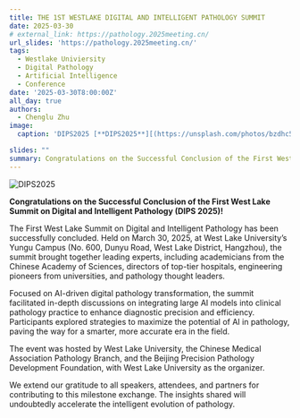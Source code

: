 ```yaml
---
title: THE 1ST WESTLAKE DIGITAL AND INTELLIGENT PATHOLOGY SUMMIT
date: 2025-03-30
# external_link: https://pathology.2025meeting.cn/
url_slides: 'https://pathology.2025meeting.cn/'
tags:
  - Westlake Univiersity
  - Digital Pathology
  - Artificial Intelligence
  - Conference
date: '2025-03-30T8:00:00Z'
all_day: true
authors:
  - Chenglu Zhu
image:
  caption: 'DIPS2025 [**DIPS2025**][(https://unsplash.com/photos/bzdhc5b3Bxs](https://pathology.2025meeting.cn/uploads/20250321/ccd162f856b22ac95e20e2373443450d.jpg))'

slides: ""
summary: Congratulations on the Successful Conclusion of the First West Lake Summit on Digital and Intelligent Pathology.
---
```



<!--more-->
![DIPS2025](https://pathology.2025meeting.cn/uploads/20250321/ccd162f856b22ac95e20e2373443450d.jpg)

**Congratulations on the Successful Conclusion of the First West Lake Summit on Digital and Intelligent Pathology (DIPS 2025)!**

The ‌First West Lake Summit on Digital and Intelligent Pathology‌ has been successfully concluded. Held on ‌March 30, 2025‌, at ‌West Lake University’s Yungu Campus‌ (No. 600, Dunyu Road, West Lake District, Hangzhou), the summit brought together leading experts, including ‌academicians from the Chinese Academy of Sciences, directors of top-tier hospitals, engineering pioneers from universities, and pathology thought leaders‌.

Focused on ‌AI-driven digital pathology transformation‌, the summit facilitated in-depth discussions on ‌integrating large AI models into clinical pathology practice‌ to enhance diagnostic precision and efficiency. Participants explored strategies to maximize the potential of AI in pathology, paving the way for a ‌smarter, more accurate era in the field‌.

The event was ‌hosted by West Lake University, the Chinese Medical Association Pathology Branch, and the Beijing Precision Pathology Development Foundation‌, with ‌West Lake University as the organizer‌.

We extend our gratitude to all speakers, attendees, and partners for contributing to this milestone exchange. The insights shared will undoubtedly accelerate the ‌intelligent evolution of pathology‌.


